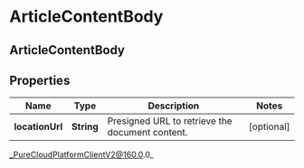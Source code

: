 # ArticleContentBody

## ArticleContentBody

## Properties

|Name | Type | Description | Notes|
|------------ | ------------- | ------------- | -------------|
| **locationUrl** | **String** | Presigned URL to retrieve the document content. | [optional] |



_PureCloudPlatformClientV2@160.0.0_
